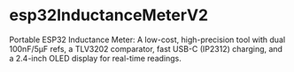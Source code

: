 # esp32InductanceMeterV2
Portable ESP32 Inductance Meter: A low-cost, high-precision tool with dual 100nF/5µF refs, a TLV3202 comparator, fast USB-C (IP2312) charging, and a 2.4-inch OLED display for real-time readings.
